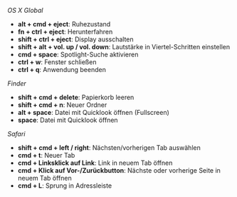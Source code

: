 *OS X Global*

- **alt + cmd + eject**: Ruhezustand
- **fn + ctrl + eject**: Herunterfahren
- **shift + ctrl + eject**: Display ausschalten
- **shift + alt + vol. up / vol. down**: Lautstärke in Viertel-Schritten einstellen
- **cmd + space**: Spotlight-Suche aktivieren
- **ctrl + w**: Fenster schließen
- **ctrl + q**: Anwendung beenden

*Finder*

- **shift + cmd + delete**: Papierkorb leeren
- **shift + cmd + n**: Neuer Ordner
- **alt + space**: Datei mit Quicklook öffnen (Fullscreen)
- **space**: Datei mit Quicklook öffnen

*Safari*

- **shift + cmd + left / right**: Nächsten/vorherigen Tab auswählen
- **cmd + t**: Neuer Tab
- **cmd + Linksklick auf Link**: Link in neuem Tab öffnen
- **cmd + Klick auf Vor-/Zurückbutton**: Nächste oder vorherige Seite in neuem Tab öffnen
- **cmd + L**: Sprung in Adressleiste